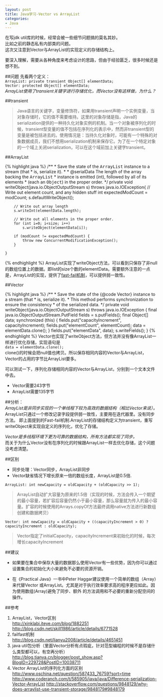```yaml
---
layout: post
title: Java学习-Vector vs ArrayList
categories:
- Java
---
```


在写jdk util库的时候，经常会被一些细节问题搞的莫名其妙。  
比如之前的静态私有内部类的问题。  
这次又注意到Vector与ArrayList的实现定义的存储结构上。  

要深入理解，需要从各种角度来考虑设计的思路，但由于经验匮乏，很多时候还是想不到。  

##问题
先看两个定义：  
`ArrayList: private transient Object[] elementData;`  
`Vector: protected Object[] elementData;`  
*ArrayList使用了transient关键字进行存储优化，而Vector没有这样做，为什么？*

##transient

 > Java语言的关键字，变量修饰符，如果用transient声明一个实例变量，当对象存储时，它的值不需要维持。这里的对象存储是指，Java的serialization提供的一种持久化对象实例的机制。当一个对象被序列化的时候，transient型变量的值不包括在序列化的表示中，然而非transient型的变量是被包括进去的。使用情况是：当持久化对象时，可能有一个特殊的对象数据成员，我们不想用serialization机制来保存它。为了在一个特定对象的一个域上关闭serialization，可以在这个域前加上关键字transient。

##ArrayList

{% highlight java %}
    /**
     * Save the state of the <tt>ArrayList</tt> instance to a stream (that
     * is, serialize it).
     *
     * @serialData The length of the array backing the <tt>ArrayList</tt>
     *             instance is emitted (int), followed by all of its elements
     *             (each an <tt>Object</tt>) in the proper order.
     */
    private void writeObject(java.io.ObjectOutputStream s)
        throws java.io.IOException{
        // Write out element count, and any hidden stuff
        int expectedModCount = modCount;
        s.defaultWriteObject();

        // Write out array length
        s.writeInt(elementData.length);

        // Write out all elements in the proper order.
        for (int i=0; i<size; i++)
            s.writeObject(elementData[i]);

        if (modCount != expectedModCount) {
            throw new ConcurrentModificationException();
        }

    }
{% endhighlight %}
ArrayList实现了writeObject方法，可以看到只保存了非null的数组位置上的数据。即list的size个数的elementData。需要额外注意的一点是，ArrayList的实现，提供了[fast-fail机制](http://www.tuicool.com/articles/umueQf)，可以提供弱一致性。

##Vector

{% highlight java %}
    /**
     * Save the state of the {@code Vector} instance to a stream (that
     * is, serialize it).
     * This method performs synchronization to ensure the consistency
     * of the serialized data.
     */
    private void writeObject(java.io.ObjectOutputStream s)
            throws java.io.IOException {
        final java.io.ObjectOutputStream.PutField fields = s.putFields();
        final Object[] data;
        synchronized (this) {
            fields.put("capacityIncrement", capacityIncrement);
            fields.put("elementCount", elementCount);
            data = elementData.clone();
        }
        fields.put("elementData", data);
        s.writeFields();
    }
{% endhighlight %}
Vector也实现了writeObject方法，但方法并没有像ArrayList一样进行优化存储，实现语句是  
`data = elementData.clone();`  
clone()的时候会把null值也拷贝。所以保存相同内容的Vector与ArrayList，Vector的占用的字节比ArrayList要多。

可以测试一下，序列化存储相同内容的Vector与ArrayList，分别到一个文本文件中去。
* Vector需要243字节
* ArrayList需要135字节

##分析：  
*ArrayList是非同步实现的一个单线程下较为高效的数据结构（相比Vector来说）。*  
ArrayList只通过一个修改记录字段提供弱一致性，主要用在迭代器里。没有同步方法。 即上面提到的Fast-fail机制.ArrayList的存储结构定义为transient，重写writeObject来实现自定义的序列化，优化了存储。  

*Vector是多线程环境下更为可靠的数据结构，所有方法都实现了同步。*   
而关于为什么Vector没有在序列化的时候跟ArrayList一样去优化存储，这个问题没考虑清楚。

##区别
* 同步处理：Vector同步，ArrayList非同步  
* Vector缺省情况下增长原来一倍的数组长度，ArrayList是0.5倍.  

`ArrayList: int newCapacity = oldCapacity + (oldCapacity >> 1);`  

> ArrayList自动扩大容量为原来的1.5倍（实现的时候，方法会传入一个期望的最小容量，若扩容后容量仍然小于最小容量，那么容量就为传入的最小容量。扩容的时候使用的Arrays.copyOf方法最终调用native方法进行新数组创建和数据拷贝）

`Vector: int newCapacity = oldCapacity + ((capacityIncrement > 0) ? capacityIncrement : oldCapacity);`

> Vector指定了initialCapacity，capacityIncrement来初始化的时候，每次增长capacityIncrement


##建议
* 如果要在集合中保存大量的数据那么使用Vector有一些优势，因为你可以通过设置集合的初始化大小来避免不必要的资源开销。

* 在《Practical Java》一书中Peter Haggar建议使用一个简单的数组（Array）来代替Vector
或ArrayList。尤其是对于执行效率要求高的程序更应如此。因为使用数组(Array)避免了同步、额外
的方法调用和不必要的重新分配空间的操作。


##参考  
1. ArrayList，Vector区别  
<http://xinklabi.iteye.com/blog/1882251>
<http://blog.csdn.net/skill1986/article/details/6771528>  
2. failfast机制  
<http://blog.csdn.net/lianyu2008/article/details/4651451>  
3. java util包分析（里面Vector分析有点瑕疵，针对范型编程的时候不是存储什么类型都可以，有空再分析）  
<http://blog.tianya.cn/blogger/post_show.asp?BlogID=229728&PostID=10038711>  
4. Vector ArrayList的序列化方面的区别  
<http://www.oschina.net/question/587433_76759?sort=time>
<http://www.coderanch.com/t/585905/java/java/Difference-serialization-Vector-ArrayList>
<http://stackoverflow.com/questions/9848129/why-does-arraylist-use-transient-storage/9848179#9848179>